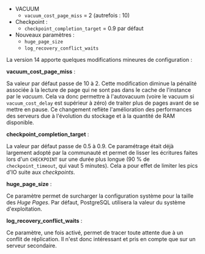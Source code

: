 <!--
Les commits sur ce sujet sont :

* https://git.postgresql.org/gitweb/?p=postgresql.git;a=commit;h=e19594c5c059d2e071b67d87ae84f569a52d2e32
* https://git.postgresql.org/gitweb/?p=postgresql.git;a=commit;h=bbcc4eb2e08fb6e4535c7f84b2c00f3ad508bb9b

Discussion

* https://gitlab.dalibo.info/formation/workshops/-/issues/141

-->

<div class="slide-content">

  * VACUUM
    +  `vacuum_cost_page_miss` = 2 (autrefois : 10)
  * Checkpoint :
    + `checkpoint_completion_target` = 0.9 par défaut
  * Nouveaux paramètres :
    + `huge_page_size`
    + `log_recovery_conflict_waits`

</div>

<div class="notes">

La version 14 apporte quelques modifications mineures de configuration :

**vacuum_cost_page_miss** :

Sa valeur par défaut passe de 10 à 2. Cette modification
  diminue la pénalité associée à la lecture de page qui ne sont pas dans le cache de
  l'instance par le _vacuum_. Cela va donc permettre à l'autovacuum (voire le vacuum si
  `vacuum_cost_delay` est supérieur à zéro) de traiter plus de pages avant de se mettre
  en pause. Ce changement reflète l'amélioration des performances des serveurs due à
  l'évolution du stockage et à la quantité de RAM disponible.

**checkpoint_completion_target** :

La valeur par défaut passe de 0.5 à 0.9. Ce paramétrage
  était déjà largement adopté par la communauté et permet de lisser les écritures faites lors
  d'un `CHECKPOINT` sur une durée plus longue (90 % de `checkpoint_timeout`, qui vaut 5 minutes).
  Cela a pour effet
  de limiter les pics d'IO suite aux _checkpoints_.

**huge_page_size** :

Ce paramètre permet de surcharger la configuration système pour la taille des _Huge Pages_. Par défaut, PostgreSQL utilisera la valeur du système d'exploitation.

**log_recovery_conflict_waits** :

Ce paramètre, une fois activé, permet de tracer toute attente due à un conflit de réplication. Il n'est donc intéressant et pris en compte que sur un serveur secondaire.

</div>
